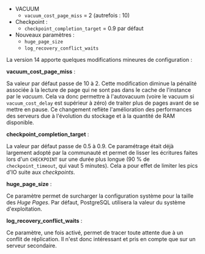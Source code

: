 <!--
Les commits sur ce sujet sont :

* https://git.postgresql.org/gitweb/?p=postgresql.git;a=commit;h=e19594c5c059d2e071b67d87ae84f569a52d2e32
* https://git.postgresql.org/gitweb/?p=postgresql.git;a=commit;h=bbcc4eb2e08fb6e4535c7f84b2c00f3ad508bb9b

Discussion

* https://gitlab.dalibo.info/formation/workshops/-/issues/141

-->

<div class="slide-content">

  * VACUUM
    +  `vacuum_cost_page_miss` = 2 (autrefois : 10)
  * Checkpoint :
    + `checkpoint_completion_target` = 0.9 par défaut
  * Nouveaux paramètres :
    + `huge_page_size`
    + `log_recovery_conflict_waits`

</div>

<div class="notes">

La version 14 apporte quelques modifications mineures de configuration :

**vacuum_cost_page_miss** :

Sa valeur par défaut passe de 10 à 2. Cette modification
  diminue la pénalité associée à la lecture de page qui ne sont pas dans le cache de
  l'instance par le _vacuum_. Cela va donc permettre à l'autovacuum (voire le vacuum si
  `vacuum_cost_delay` est supérieur à zéro) de traiter plus de pages avant de se mettre
  en pause. Ce changement reflète l'amélioration des performances des serveurs due à
  l'évolution du stockage et à la quantité de RAM disponible.

**checkpoint_completion_target** :

La valeur par défaut passe de 0.5 à 0.9. Ce paramétrage
  était déjà largement adopté par la communauté et permet de lisser les écritures faites lors
  d'un `CHECKPOINT` sur une durée plus longue (90 % de `checkpoint_timeout`, qui vaut 5 minutes).
  Cela a pour effet
  de limiter les pics d'IO suite aux _checkpoints_.

**huge_page_size** :

Ce paramètre permet de surcharger la configuration système pour la taille des _Huge Pages_. Par défaut, PostgreSQL utilisera la valeur du système d'exploitation.

**log_recovery_conflict_waits** :

Ce paramètre, une fois activé, permet de tracer toute attente due à un conflit de réplication. Il n'est donc intéressant et pris en compte que sur un serveur secondaire.

</div>
